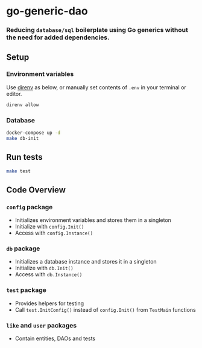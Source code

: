 # go-generic-dao

### Reducing `database/sql` boilerplate using Go generics without the need for added dependencies. 

## Setup

### Environment variables 

Use [direnv](https://direnv.net/) as below, 
or manually set contents of `.env` in your terminal or editor. 

```bash
direnv allow
```

### Database 

```bash
docker-compose up -d
make db-init
```

## Run tests

```bash
make test
```

## Code Overview

### `config` package

* Initializes environment variables and stores them in a singleton
* Initialize with `config.Init()`
* Access with `config.Instance()`

### `db` package

* Initializes a database instance and stores it in a singleton
* Initialize with `db.Init()`
* Access with `db.Instance()`

### `test` package

* Provides helpers for testing
* Call `test.InitConfig()` instead of `config.Init()` from `TestMain` functions

### `like` and `user` packages

* Contain entities, DAOs and tests
